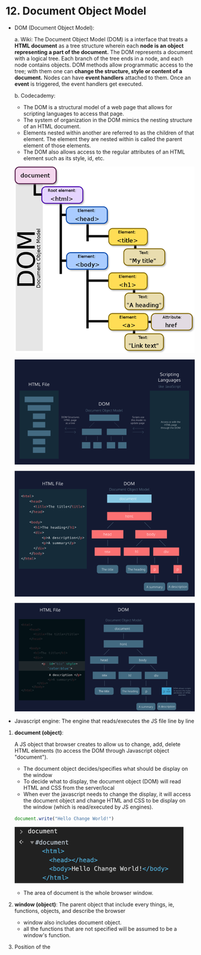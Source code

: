 # 12. Document Object Model

- DOM (Document Object Model):

    a. Wiki: The Document Object Model (DOM) is a interface that treats a **HTML document** as a tree structure wherein each **node is an object representing a part of the document.** The DOM represents a document with a logical tree. Each branch of the tree ends in a node, and each node contains objects. DOM methods allow programmatic access to the tree; with them one can **change the structure, style or content of a document.** Nodes can have **event handlers** attached to them. Once an **event** is triggered, the event handlers get executed.

    b. Codecademy: 

    - The DOM is a structural model of a web page that allows for scripting languages to access that page.
    - The system of organization in the DOM mimics the nesting structure of an HTML document.
    - Elements nested within another are referred to as the children of that element. The element they are nested within is called the parent element of those elements.
    - The DOM also allows access to the regular attributes of an HTML element such as its style, id, etc.

    ![12%20Document%20Object%20Model%20be06e1e23da642ebb9133a9cc928bef8/Untitled.png](12%20Document%20Object%20Model%20be06e1e23da642ebb9133a9cc928bef8/Untitled.png)

    ![12%20Document%20Object%20Model%20be06e1e23da642ebb9133a9cc928bef8/Screen_Shot_2020-08-07_at_12.05.04_PM.png](12%20Document%20Object%20Model%20be06e1e23da642ebb9133a9cc928bef8/Screen_Shot_2020-08-07_at_12.05.04_PM.png)

    ![12%20Document%20Object%20Model%20be06e1e23da642ebb9133a9cc928bef8/Screen_Shot_2020-08-07_at_12.23.52_PM.png](12%20Document%20Object%20Model%20be06e1e23da642ebb9133a9cc928bef8/Screen_Shot_2020-08-07_at_12.23.52_PM.png)

    ![12%20Document%20Object%20Model%20be06e1e23da642ebb9133a9cc928bef8/Screen_Shot_2020-08-07_at_12.29.05_PM.png](12%20Document%20Object%20Model%20be06e1e23da642ebb9133a9cc928bef8/Screen_Shot_2020-08-07_at_12.29.05_PM.png)

- Javascript engine: The engine that reads/executes the JS file line by line
1. **document (object)**: 

    A JS object that browser creates to allow us to change, add, delete HTML elements (to access the DOM through Javascript object "document").

    - The document object decides/specifies what should be display on the window
    - To decide what to display, the document object (DOM) will read HTML and CSS from the server/local
    - When ever the javascript needs to change the display, it will access the document object and change HTML and CSS to be display on the window (which is read/executed by JS engines).

    ```jsx
    document.write("Hello Change World!")
    ```

    ![12%20Document%20Object%20Model%20be06e1e23da642ebb9133a9cc928bef8/Screen_Shot_2020-08-07_at_11.06.37_AM.png](12%20Document%20Object%20Model%20be06e1e23da642ebb9133a9cc928bef8/Screen_Shot_2020-08-07_at_11.06.37_AM.png)

    - The area of document is the whole browser window.
2. **window (object)**: The parent object that include every things, ie, functions, objects, and describe the browser
    - window also includes document object.
    - all the functions that are not specified will be assumed to be a window's function.
3. Position of the <script> link: 

    The old convention was to put scripts right before the </body> tag to prevent the script from blocking the rest of the HTML content. Now, the convention is to put the script tag in the **<head> element and to use the defer and async attributes.**

4. DOM Selectors
    - getElementsByTagName
    - getElementsByClassName
    - getElementById

    ```jsx
    document.getElementsByTagName('img');
    document.getElementsByTagName('img')[0];
    document.getElementsByClassName('ctr-p');
    document.getElementsByClassName('ctr-p')[2];
    document.getElementById('hplogo');
    ```

    - querySelector:  elements names are same as css selectors
    - querySelectorAll

    ```jsx
    document.querySelectorAll('img');
    document.querySelector('img');
    document.querySelectorAll('img, input');
    document.querySelector('.Uo8X3b'); //select class
    document.querySelector('#searchform'); //select ID
    ```

    - getAttribute
    - setAttribute

    ```jsx
    document.querySelector('input').getAttribute('type');
    document.querySelectorAll('input')[8].setAttribute('value', 'I\'m feeling super');
    ```

    ### Change Styles:

    - style.{property}

    ```jsx
    document.querySelector('#searchform').style;
    document.querySelector('p').style.fontWeight='bold';
    ```

    - **className** //recommended

    ```jsx
    h1 = document.querySelector('h1');
    h1.className='coolTitle';
    ```

    - **classList** //recommended

    ```jsx
    document.querySelector('li').classList.add('coolTitle');
    document.querySelector('li').classList.remove('coolTitle');
    document.querySelector('li').classList.toggle('done');
    ```

    - innerHTML

    ```jsx
    document.querySelector('h1').innerHTML = "<strong>!!!!!</strong>"
    ```

    - parentElement
    - children

    ```jsx
    document.querySelectorAll('li')[1].parentElement.parentElement;
    document.querySelectorAll('li')[1].parentElement.parentElement.children;
    ```

    ### It is important to CACHE selectors in variables (to save time and space)

    ```jsx
    var li1 = document.querySelectorAll('li')[1];
    li;
    -> <li>Takoyaki</li>
    ```

5. DOM Event
    - mouse events: click, mouseenter, mouseleave

        addEventListener()

    ```jsx
    var button = document.getElementsByTagName('button')[0];

    button.addEventListener('click', function() {
    	console.log('click!');
    })

    button.addEventListener('mouseleave', function() {
    	console.log('click!');
    })
    ```

    - event.target: the element that event 'click' is triggered
    - event.currentTarget: refers to the element to which the event handler has been attached
    - createElement()
    - appendChild()
    - createTextNode():  create the child text node

    ```jsx
     button.addEventListener('click', function() {
        var li = document.createElement('li');
        li.appendChild(document.createTextNode('Testing'));
        ul.appendChild(li);
    })
    ```

    - cache all the element object(value) that going to be needed into variables:

        input.value

        button

        ul

    ```jsx
    var button = document.getElementById('enter');
    var input = document.getElementById('userinput');
    var ul = document.querySelector('ul');

    button.addEventListener('click', function() {
        if (input.value.length > 0) {
            console.log(input.value);
            var li = document.createElement('li');
            li.appendChild(document.createTextNode(input.value));
            ul.appendChild(li);  
            input.value = '';  
        }
    })
    ```

    - keyboard **event**: 'keypress'

        Will generate and pass an **event** to the callback function in addEventListener

    - event of 'keypress'
        - event.**keyCode: 13(enter)**
        - event.which

    ```jsx
    // original code
    input.addEventListener('keypress', function (event) {
        if (input.value.length > 0 && event.keyCode === 13) {
            console.log(input.value);
            var li = document.createElement('li');
            li.appendChild(document.createTextNode(input.value));
            ul.appendChild(li);
            input.value = '';
        }
    }
    )
    ```

    ```jsx
    //after modulized and simplified the codes

    var button = document.getElementById('enter');
    var input = document.getElementById('userinput');
    var ul = document.querySelector('ul');

    function inputLength() {
        return input.value.length
    }

    function addList() {
        var li = document.createElement('li');
        li.appendChild(document.createTextNode(input.value));
        ul.appendChild(li);
        input.value = '';
    }

    function addListAfterClick() {
        if (inputLength() > 0) {
            addList();
        }
    }

    function addListAfterKeypress(event) {
        if (inputLength() > 0 && event.keyCode === 13) {
            addList();
        }
    }

    button.addEventListener('click', addListAfterClick);

    input.addEventListener('keypress', addListAfterKeypress);
    ```

6. **Callback function**:

    Passing a reference of a function (addListAfter) to another function (addEventListener) without running it immediately, but get runs when the event is happened.

    ```jsx
    button.addEventListener('click', **addListAfterClick**);
    ```

     ⇒ do not add () to the callback function. Pass the reference of the function only.

### Exercise1 shopping list:

~~1. If you click on the list item, it toggles the .done class on and off.~~

~~2. Add buttons next to each list item to delete the item when clicked on its corresponding delete button.~~

~~3. BONUS: When adding a new list item, it automatically adds the delete button next to it (*hint: be sure to check if new items are clickable too!*)~~

- functions used:
    - event.target: node the event is triggered
    - node.parentNode
    - node.classList: an iterator contains all the classes of the node
    - node.removeChild(childNode)
    - node.appendChild(childNode)
    - document.createElement('HTML element tag name')
    - document.createTextNode('text string')
    - node.classList.toggle('class name string')
- Interactive application:
    - event driven: about **waiting for** and **reacting** to events, to alter the behaviour of the browser in some way. Events occur whenever something happens on a page based on user interaction.
    - To react to an event you listen for it and supply a function which will be called by the browser when the event occurs. This function is known as a callback

```jsx
var button = document.getElementById('enter');
var input = document.getElementById('userinput');
var ul = document.querySelector('ul');
var li = document.getElementsByTagName('li');
// var toggle = false;

function inputLength() {
    return input.value.length
}

function addList() {
    var li = document.createElement('li'); //create element in document
    li.appendChild(document.createTextNode(input.value));// append text node in an element
    addButton(li);
    ul.appendChild(li);
    input.value = ''; //clean the input value after list is added
}

function addListAfterClick() {
    if (inputLength() > 0) {
        addList();
    }
}

function addListAfterKeypress(event) {
    if (inputLength() > 0 && event.keyCode === 13) {
        addList();
    }
}

function addRemoveToggle(event) {
    // console.log(event.target.classList);
    event.target.classList.toggle('done');
}

function addButton(list) {
    var bu = document.createElement('button');
    bu.appendChild(document.createTextNode('delete'));
    list.appendChild(bu);
    bu.addEventListener('click', deleteListItem);
}

function deleteListItem(event) {
    var listToRemoved = event.target.parentNode; //list element to be removed
    listToRemoved.parentNode.removeChild(listToRemoved);//go up to list's parent node (ul) to remove the target list element (child: p + button)
}

// operations start
button.addEventListener('click', addListAfterClick);
input.addEventListener('keypress', addListAfterKeypress);
ul.addEventListener('click', addRemoveToggle);

// add a button to each list item, and delete the item when click on the button
// concept: add a button child to the list parent node: p + button
// concept2: add a listener to the button to perfrom the function that remove the item and itself when being click on
for (var i = 0; i < li.length; i++) {
    addButton(li[i]);
}
```

### Exercise 2 Gradient background:

- event "input": The input event fires when the value of an <input>, <select>, or <textarea> element has been changed.
- element.style: it returns a CSSStyleDeclaration object that contains a list of all styles properties for that element with values assigned for the attributes that are defined in the element's inline style attribute.
- Setting style:

    [element.style.property](http://element.style.property) = 'property string in HTML'

- element.textContent = 'text string';
- Answer1 (standard)

```jsx
var css = document.querySelector('h3');
var input1 = document.querySelector('.input1');
var input2 = document.querySelector('.input2');
var body = document.getElementById('gradient');

// Notion
function setGradient() {
    **body.style.background = 
    'linear-gradient(to right, ' + input1.value + ', ' 
    + input2.value + ')';
    css.textContent = body.style.background + ';';**
}

// Notion
input1.addEventListener('input', setGradient);
input2.addEventListener('input', setGradient);
```

- Another Answer to implement eventListener in the HTML (not recommended)
    - mess the HTML with JS
    - can only add one eventListener to the element (setGradient())

```html
<input onclick=setGradient() class='input1' type="color" name='color' value='#00ff00'>
<input onclick=setGradient() class='input2' type="color" name='color' value='#ff0000'>
```

Additional to Exercise2:

~~1. Write code so that the colour inputs match the background generated on the first page load.~~

~~2. Display the initial CSS linear gradient property on page load.~~

3. BONUS: Add a random button which generates two random numbers for the colour inputs.

```jsx
var css = document.querySelector('h3');
var input1 = document.querySelector('.input1');
var input2 = document.querySelector('.input2');
var body = document.getElementById('gradient');

// Notion
function setGradient() {
    body.style.background = 
    'linear-gradient(to right, ' + input1.value + ', ' 
    + input2.value + ')';
    css.textContent = body.style.background + ';';
}

// operations
body.style.background = 
'linear-gradient(to right, ' + input1.value + ', ' 
+ input2.value + ')';
css.textContent = body.style.background + ';';

input1.addEventListener('input', setGradient);
input2.addEventListener('input', setGradient);
```

### JQuery

- Background:
    - many DOM manipulation methods are not compatible in different browsers
    - DOM manipulation is tidious
- Goal: make DOM manipulation easier and more compatible with all browsers
- Advantage: easy syntax
- Disadvantage: code is **imperative** (t**ell the program exactly how to do a task**), which could lead to chaos when code grows really big
- Future: Move to new query selectors in vanilla JS and React